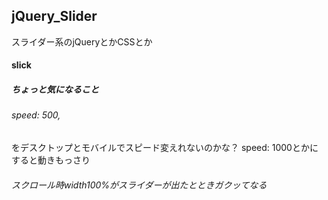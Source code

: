 ## jQuery_Slider
スライダー系のjQueryとかCSSとか

#### slick

##### ちょっと気になること
###### speed: 500,
をデスクトップとモバイルでスピード変えれないのかな？
speed: 1000とかにすると動きもっさり

###### スクロール時width100%がスライダーが出たとときガクッてなる
